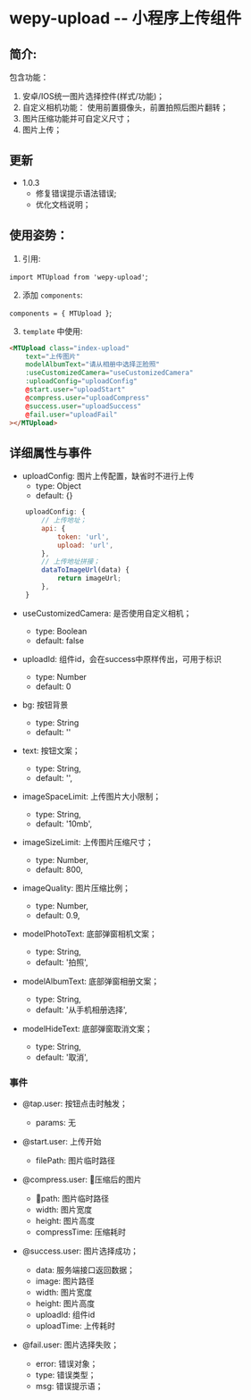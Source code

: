 # wepy-upload -- 小程序上传组件

## 简介:

包含功能：

1. 安卓/IOS统一图片选择控件(样式/功能)；
2. 自定义相机功能： 使用前置摄像头，前置拍照后图片翻转；
3. 图片压缩功能并可自定义尺寸；
4. 图片上传；

## 更新

- 1.0.3
    - 修复错误提示语法错误;
    - 优化文档说明；

## 使用姿势：

1. 引用:

`import MTUpload from 'wepy-upload'`;

2. 添加 `components`:

`components = { MTUpload }`; 

3. `template` 中使用:

```html
<MTUpload class="index-upload"
    text="上传图片"
    modelAlbumText="请从相册中选择正脸照"
    :useCustomizedCamera="useCustomizedCamera"
    :uploadConfig="uploadConfig"
    @start.user="uploadStart"
    @compress.user="uploadCompress"
    @success.user="uploadSuccess"
    @fail.user="uploadFail"
></MTUpload>
```

## 详细属性与事件

- uploadConfig: 图片上传配置，缺省时不进行上传
    - type: Object
    - default: {}
```js
    uploadConfig: {
        // 上传地址；
        api: {
            token: 'url',
            upload: 'url',
        },
        // 上传地址拼接；
        dataToImageUrl(data) {
            return imageUrl;
        },
    }
```

- useCustomizedCamera: 是否使用自定义相机；

    - type: Boolean
    - default: false

- uploadId: 组件id，会在success中原样传出，可用于标识

    - type: Number
    - default: 0

- bg: 按钮背景

    - type: String
    - default: ''

- text: 按钮文案；

    - type: String,
    - default: '',

- imageSpaceLimit: 上传图片大小限制；

    - type: String,
    - default: '10mb',

- imageSizeLimit: 上传图片压缩尺寸；

    - type: Number,
    - default: 800,

- imageQuality: 图片压缩比例；

    - type: Number,
    - default: 0.9,

- modelPhotoText:  底部弹窗相机文案；

    - type: String,
    - default: '拍照',

- modelAlbumText: 底部弹窗相册文案；

    - type: String,
    - default: '从手机相册选择',

- modelHideText: 底部弹窗取消文案；

    - type: String,
    - default: '取消',

### 事件

- @tap.user: 按钮点击时触发；
    - params: 无

- @start.user: 上传开始
    - filePath: 图片临时路径

- @compress.user: 压缩后的图片
    - path: 图片临时路径
    - width: 图片宽度
    - height: 图片高度
    - compressTime: 压缩耗时

- @success.user: 图片选择成功；
    - data: 服务端接口返回数据；
    - image: 图片路径
    - width: 图片宽度
    - height: 图片高度
    - uploadId: 组件id
    - uploadTime: 上传耗时

- @fail.user: 图片选择失败；
    - error: 错误对象；
    - type: 错误类型；
    - msg: 错误提示语；


